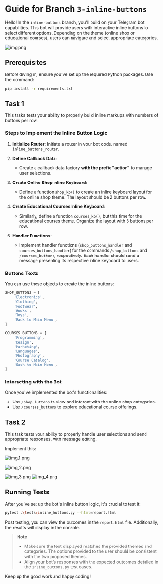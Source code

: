 # Guide for Branch `3-inline-buttons`
Hello! In the `inline-buttons` branch, you'll build on your Telegram bot capabilities. This bot will provide users with interactive inline buttons to select different options. Depending on the theme (online shop or educational courses), users can navigate and select appropriate categories.

![img.png](img.png)

## Prerequisites

Before diving in, ensure you've set up the required Python packages. Use the command:

```bash
pip install -r requirements.txt
```

## Task 1

This tasks tests your ability to properly build inline markups with numbers of buttons per row.

### Steps to Implement the Inline Button Logic

1. **Initialize Router**: Initiate a router in your bot code, named `inline_buttons_router`.

2. **Define Callback Data**: 
    - Create a callback data factory **with the prefix "action"** to manage user selections.

3. **Create Online Shop Inline Keyboard**: 
    - Define a function `shop_kb()` to create an inline keyboard layout for the online shop theme. The layout should be 2 buttons per row.

4. **Create Educational Courses Inline Keyboard**:
    - Similarly, define a function `courses_kb()`, but this time for the educational courses theme. Organize the layout with 3 buttons per row.

5. **Handler Functions**: 
    - Implement handler functions (`shop_buttons_handler` and `courses_buttons_handler`) for the commands `/shop_buttons` and `/courses_buttons`, respectively. Each handler should send a message presenting its respective inline keyboard to users.

### Buttons Texts

You can use these objects to create the inline buttons:
```python
SHOP_BUTTONS = [
    'Electronics',
    'Clothing',
    'Footwear',
    'Books',
    'Toys',
    'Back to Main Menu',
]

COURSES_BUTTONS = [
    'Programming',
    'Design',
    'Marketing',
    'Languages',
    'Photography',
    'Course Catalog',
    'Back to Main Menu',
]
```


### Interacting with the Bot

Once you've implemented the bot's functionalities:

- Use `/shop_buttons` to view and interact with the online shop categories.
- Use `/courses_buttons` to explore educational course offerings.


## Task 2

This task tests your ability to properly handle user selections and send appropriate responses, with message editing.

Implement this:

![img_1.png](img_1.png)

![img_2.png](img_2.png)

![img_3.png](img_3.png)
![img_4.png](img_4.png)

## Running Tests

After you've set up the bot's inline button logic, it's crucial to test it:

```bash
pytest .\tests\inline_buttons.py --html=report.html
```

Post testing, you can view the outcomes in the `report.html` file. Additionally, the results will display in the console.

> **Note**
> - Make sure the text displayed matches the provided themes and categories. The options provided to the user should be consistent with the two proposed themes.
> - Align your bot's responses with the expected outcomes detailed in the `inline_buttons.py` test cases.

Keep up the good work and happy coding!